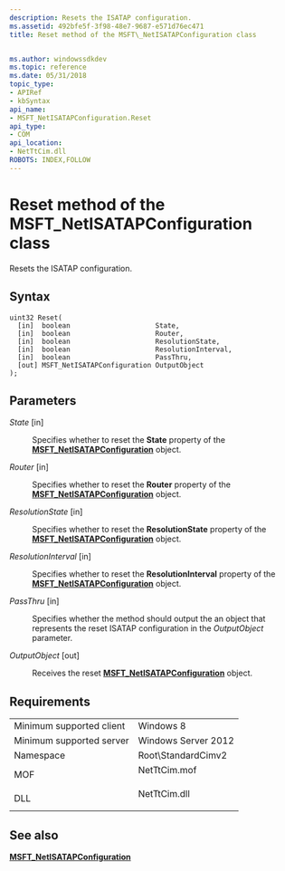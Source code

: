 ```yaml
---
description: Resets the ISATAP configuration.
ms.assetid: 492bfe5f-3f98-48e7-9687-e571d76ec471
title: Reset method of the MSFT\_NetISATAPConfiguration class


ms.author: windowssdkdev
ms.topic: reference
ms.date: 05/31/2018
topic_type: 
- APIRef
- kbSyntax
api_name: 
- MSFT_NetISATAPConfiguration.Reset
api_type: 
- COM
api_location: 
- NetTtCim.dll
ROBOTS: INDEX,FOLLOW
---
```


# Reset method of the MSFT\_NetISATAPConfiguration class

Resets the ISATAP configuration.

## Syntax


```mof
uint32 Reset(
  [in]  boolean                     State,
  [in]  boolean                     Router,
  [in]  boolean                     ResolutionState,
  [in]  boolean                     ResolutionInterval,
  [in]  boolean                     PassThru,
  [out] MSFT_NetISATAPConfiguration OutputObject
);
```



## Parameters

<dl> <dt>

*State* \[in\]
</dt> <dd>

Specifies whether to reset the **State** property of the [**MSFT\_NetISATAPConfiguration**](msft-netisatapconfiguration.md) object.

</dd> <dt>

*Router* \[in\]
</dt> <dd>

Specifies whether to reset the **Router** property of the [**MSFT\_NetISATAPConfiguration**](msft-netisatapconfiguration.md) object.

</dd> <dt>

*ResolutionState* \[in\]
</dt> <dd>

Specifies whether to reset the **ResolutionState** property of the [**MSFT\_NetISATAPConfiguration**](msft-netisatapconfiguration.md) object.

</dd> <dt>

*ResolutionInterval* \[in\]
</dt> <dd>

Specifies whether to reset the **ResolutionInterval** property of the [**MSFT\_NetISATAPConfiguration**](msft-netisatapconfiguration.md) object.

</dd> <dt>

*PassThru* \[in\]
</dt> <dd>

Specifies whether the method should output the an object that represents the reset ISATAP configuration in the *OutputObject* parameter.

</dd> <dt>

*OutputObject* \[out\]
</dt> <dd>

Receives the reset [**MSFT\_NetISATAPConfiguration**](msft-netisatapconfiguration.md) object.

</dd> </dl>

## Requirements



|                                     |                                                                                         |
|-------------------------------------|-----------------------------------------------------------------------------------------|
| Minimum supported client<br/> | Windows 8<br/>                                                                    |
| Minimum supported server<br/> | Windows Server 2012<br/>                                                          |
| Namespace<br/>                | Root\\StandardCimv2<br/>                                                          |
| MOF<br/>                      | <dl> <dt>NetTtCim.mof</dt> </dl> |
| DLL<br/>                      | <dl> <dt>NetTtCim.dll</dt> </dl> |



## See also

<dl> <dt>

[**MSFT\_NetISATAPConfiguration**](msft-netisatapconfiguration.md)
</dt> </dl>

 

 




